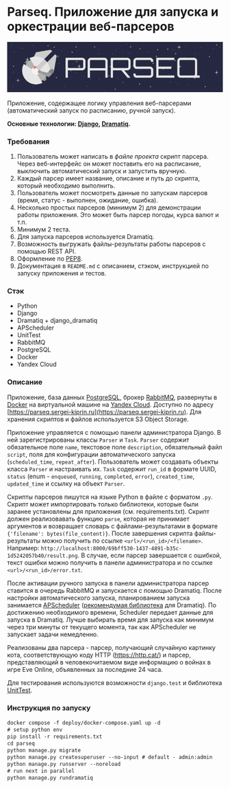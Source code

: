# Parseq. Приложение для запуска и оркестрации веб-парсеров

<p align="center">
    <img src="images/banner.png" alt="logo">
</p>

Приложение, содержащее логику управления веб-парсерами (автоматический запуск по расписанию, ручной запуск).

**Основные технологии: [Django](https://github.com/django/django), [Dramatiq](https://github.com/Bogdanp/dramatiq).**

### Требования

1. Пользователь может написать в *файле проекта* скрипт парсера. Через веб-интерфейс он может поставить его на расписание, выключить автоматический запуск и запустить вручную.
2. Каждый парсер имеет название, описание и путь до скрипта, который необходимо выполнить.
3. Пользователь может посмотреть данные по запускам парсеров (время, статус - выполнен, ожидание, ошибка).
4. Несколько простых парсеров (минимум 2) для демонстрации работы приложения. Это может быть парсер погоды, курса валют и т.п.
5. Минимум 2 теста.
6. Для запуска парсеров используется Dramatiq.
7. Возможность выгружать файлы-результаты работы парсеров с помощью REST API.
8. Оформление по [PEP8](https://peps.python.org/pep-0008/).
9. Документация в `README.md` c описанием, стэком, инструкцией по запуску приложения и тестов.

### Стэк

- Python
- Django
- Dramatiq + django_dramatiq
- APScheduler
- UnitTest
- RabbitMQ
- PostgreSQL
- Docker
- Yandex Cloud

### Описание

Приложение, база данных [PostgreSQL](https://www.postgresql.org/), брокер [RabbitMQ](https://www.rabbitmq.com/), развернуты в [Docker](https://www.docker.com/) на виртуальной машине на [Yandex Cloud](https://yandex.cloud/ru/). Доступно по адресу [https://parseq.sergei-kiprin.ru](https://parseq.sergei-kiprin.ru). Для хранения скриптов и файлов используется S3 Object Storage.

Приложение управляется с помощью панели администратора Django. В ней зарегистрированы классы `Parser` и `Task`. `Parser` содержит обязательное поле `name`, текстовое поле `description`, обязательный файл `script`, поля для конфигурации автоматического запуска (`scheduled_time`, `repeat_after`). Пользователь может создавать объекты класса `Parser` и настраивать их. `Task` содержит `run_id` в формате UUID, `status` (enum - `enqueued`, `running`, `completed`, `error`), `created_time`, `updated_time` и ссылку на объект `Parser`.

Скрипты парсеров пишутся на языке Python в файле с форматом `.py`. Скрипт может импортировать только библиотеки, которые были заранее установлены для приложения (см. requirements.txt). Скрипт должен реализовавать функцию `parse`, которая не принимает аргументов и возвращает словарь с файлами-результатами в формате `{'filename': bytes(file_content)}`. После завершения скрипта файлы-результаты можно получить по ссылке `<url>/<run_id>/<filename>`. Например: `http://localhost:8000/69bff530-1437-4891-b35c-1d5242057b40/result.png`. В случае, если парсер завершается с ошибкой, текст ошибки можно получить в панели администратора и по ссылке `<url>/<run_id>/error.txt`.

После активации ручного запуска в панели администратора парсер ставится в очередь RabbitMQ и запускается с помощью Dramatiq. После настройки автоматического запуска, планированием запуска занимается [APScheduler](https://apscheduler.readthedocs.io/en/3.x/) ([рекомендумая библиотека](https://dramatiq.io/cookbook.html#scheduling) для Dramatiq). По достижению необходимого времени, Scheduler передает данные для запуска в Dramatiq. Лучше выбирать время для запуска как минимум через три минуты от текущего момента, так как APScheduler не запускает задачи немедленно.

Реализованы два парсера - парсер, получающий случайную картинку кота, соответствующую коду HTTP (https://http.cat/) и парсер, представляющий в человекочитаемом виде информацию о войнах в игре Eve Online, объявленных за последние 24 часа.

Для тестирования используются возможности `django.test` и библиотека [UnitTest](https://docs.python.org/3/library/unittest.html).

### Инструкция по запуску

```shell
docker compose -f deploy/docker-compose.yaml up -d
# setup python env
pip install -r requirements.txt
cd parseq
python manage.py migrate
python manage.py createsuperuser --no-input # default - admin:admin
python manage.py runserver --noreload
# run next in parallel
python manage.py rundramatiq
```
